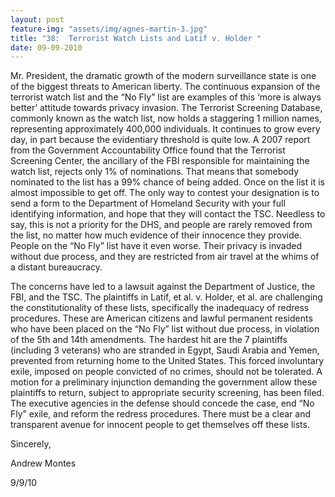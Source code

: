 ```yaml
---
layout: post
feature-img: "assets/img/agnes-martin-3.jpg"
title: "38:  Terrorist Watch Lists and Latif v. Holder "
date: 09-09-2010
---
```

Mr. President, the dramatic growth of the modern surveillance state is one of the biggest threats to American liberty. The continuous expansion of the terrorist watch list and the “No Fly” list are examples of this ‘more is always better’ attitude towards privacy invasion. The Terrorist Screening Database, commonly known as the watch list, now holds a staggering 1 million names, representing approximately 400,000 individuals. It continues to grow every day, in part because the evidentiary threshold is quite low. A 2007 report from the Government Accountability Office found that the Terrorist Screening Center, the ancillary of the FBI responsible for maintaining the watch list, rejects only 1% of nominations. That means that somebody nominated to the list has a 99% chance of being added. Once on the list it is almost impossible to get off. The only way to contest your designation is to send a form to the Department of Homeland Security with your full identifying information, and hope that they will contact the TSC. Needless to say, this is not a priority for the DHS, and people are rarely removed from the list, no matter how much evidence of their innocence they provide. People on the “No Fly” list have it even worse. Their privacy is invaded without due process, and they are restricted from air travel at the whims of a distant bureaucracy.

The concerns have led to a lawsuit against the Department of Justice, the FBI, and the TSC. The plaintiffs in Latif, et al. v. Holder, et al. are challenging the constitutionality of these lists, specifically the inadequacy of redress procedures. These are American citizens and lawful permanent residents who have been placed on the “No Fly” list without due process, in violation of the 5th and 14th amendments. The hardest hit are the 7 plaintiffs (including 3 veterans) who are stranded in Egypt, Saudi Arabia and Yemen, prevented from returning home to the United States. This forced involuntary exile, imposed on people convicted of no crimes, should not be tolerated. A motion for a preliminary injunction demanding the government allow these plaintiffs to return, subject to appropriate security screening, has been filed. The executive agencies in the defense should concede the case, end “No Fly” exile, and reform the redress procedures. There must be a clear and transparent avenue for innocent people to get themselves off these lists.

Sincerely,

Andrew Montes

9/9/10 
 


 
 